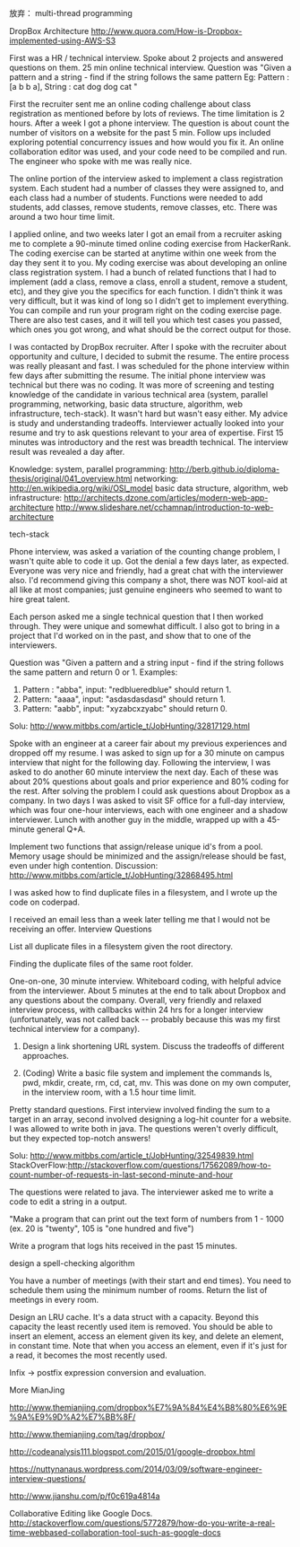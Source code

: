 放弃： multi-thread programming

DropBox Architecture
http://www.quora.com/How-is-Dropbox-implemented-using-AWS-S3


First was a HR / technical interview. Spoke about 2 projects and answered questions on them. 25 min online technical interview. Question was "Given a pattern and a string - find if the string follows the same pattern Eg: Pattern : [a b b a], String : cat dog dog cat "

First the recruiter sent me an online coding challenge about class registration as mentioned before by lots of reviews. The time limitation is 2 hours. After a week I got a phone interview. The question is about count the number of visitors on a website for the past 5 min. Follow ups included exploring potential concurrency issues and how would you fix it. An online collaboration editor was used, and your code need to be compiled and run. The engineer who spoke with me was really nice.

The online portion of the interview asked to implement a class registration system. Each student had a number of classes they were assigned to, and each class had a number of students. Functions were needed to add students, add classes, remove students, remove classes, etc. There was around a two hour time limit.


I applied online, and two weeks later I got an email from a recruiter asking me to complete a 90-minute timed online coding exercise from HackerRank. The coding exercise can be started at anytime within one week from the day they sent it to you. My coding exercise was about developing an online class registration system. I had a bunch of related functions that I had to implement (add a class, remove a class, enroll a student, remove a student, etc), and they give you the specifics for each function. I didn't think it was very difficult, but it was kind of long so I didn't get to implement everything. You can compile and run your program right on the coding exercise page. There are also test cases, and it will tell you which test cases you passed, which ones you got wrong, and what should be the correct output for those.


I was contacted by DropBox recruiter. After I spoke with the recruiter about opportunity and culture, I decided to submit the resume. The entire process was really pleasant and fast. I was scheduled for the phone interview within few days after submitting the resume. The initial phone interview was technical but there was no coding. It was more of screening and testing knowledge of the candidate in various technical area (system, parallel programming, networking, basic data structure, algorithm, web infrastructure, tech-stack). It wasn't hard but wasn't easy either. My advice is study and understanding tradeoffs. Interviewer actually looked into your resume and try to ask questions relevant to your area of expertise. First 15 minutes was introductory and the rest was breadth technical. The interview result was revealed a day after.

Knowledge: 
system,
parallel programming: http://berb.github.io/diploma-thesis/original/041_overview.html
networking: http://en.wikipedia.org/wiki/OSI_model
basic data structure,
algorithm,
web infrastructure: 
http://architects.dzone.com/articles/modern-web-app-architecture
http://www.slideshare.net/cchamnap/introduction-to-web-architecture

tech-stack

Phone interview, was asked a variation of the counting change problem, I wasn't quite able to code it up. Got the denial a few days later, as expected. Everyone was very nice and friendly, had a great chat with the interviewer also. I'd recommend giving this company a shot, there was NOT kool-aid at all like at most companies; just genuine engineers who seemed to want to hire great talent.


Each person asked me a single technical question that I then worked through. They were unique and somewhat difficult. I also got to bring in a project that I'd worked on in the past, and show that to one of the interviewers.


Question was "Given a pattern and a string input - find if the string follows the same pattern and return 0 or 1.
Examples:
1) Pattern : "abba", input: "redblueredblue" should return 1.
2) Pattern: "aaaa", input: "asdasdasdasd" should return 1.
3) Pattern: "aabb", input: "xyzabcxzyabc" should return 0.  

Solu: http://www.mitbbs.com/article_t/JobHunting/32817129.html


Spoke with an engineer at a career fair about my previous experiences and dropped off my resume. I was asked to sign up for a 30 minute on campus interview that night for the following day. Following the interview, I was asked to do another 60 minute interview the next day. Each of these was about 20% questions about goals and prior experience and 80% coding for the rest. After solving the problem I could ask questions about Dropbox as a company. In two days I was asked to visit SF office for a full-day interview, which was four one-hour interviews, each with one engineer and a shadow interviewer. Lunch with another guy in the middle, wrapped up with a 45-minute general Q+A.

Implement two functions that assign/release unique id's from a pool. Memory usage should be minimized and the assign/release should be fast, even under high contention. 
Discussion: http://www.mitbbs.com/article_t/JobHunting/32868495.html


I was asked how to find duplicate files in a filesystem, and I wrote up the code on coderpad.

I received an email less than a week later telling me that I would not be receiving an offer.
Interview Questions

List all duplicate files in a filesystem given the root directory.

Finding the duplicate files of the same root folder.

One-on-one, 30 minute interview. Whiteboard coding, with helpful advice from the interviewer. About 5 minutes at the end to talk about Dropbox and any questions about the company. Overall, very friendly and relaxed interview process, with callbacks within 24 hrs for a longer interview (unfortunately, was not called back -- probably because this was my first technical interview for a company).

1. Design a link shortening URL system. Discuss the tradeoffs of different approaches.

2. (Coding) Write a basic file system and implement the commands ls, pwd, mkdir, create, rm, cd, cat, mv. This was done on my own computer, in the interview room, with a 1.5 hour time limit. 



Pretty standard questions. First interview involved finding the sum to a target in an array, second involved designing a log-hit counter for a website. I was allowed to write both in java. The questions weren't overly difficult, but they expected top-notch answers!  

Solu: http://www.mitbbs.com/article_t/JobHunting/32549839.html
StackOverFlow:http://stackoverflow.com/questions/17562089/how-to-count-number-of-requests-in-last-second-minute-and-hour

The questions were related to java. The interviewer asked me to write a code to edit a string in a output. 

"Make a program that can print out the text form of numbers from 1 - 1000 (ex. 20 is "twenty", 105 is "one hundred and five") 

Write a program that logs hits received in the past 15 minutes. 

design a spell-checking algorithm 

You have a number of meetings (with their start and end times). You need to schedule them using the minimum number of rooms. Return the list of meetings in every room.   

Design an LRU cache. It's a data struct with a capacity. Beyond this capacity the least recently used item is removed. You should be able to insert an element, access an element given its key, and delete an element, in constant time. Note that when you access an element, even if it's just for a read, it becomes the most recently used. 





Infix -> postfix expression conversion and evaluation.  


More MianJing

http://www.themianjing.com/dropbox%E7%9A%84%E4%B8%80%E6%9E%9A%E9%9D%A2%E7%BB%8F/

http://www.themianjing.com/tag/dropbox/

http://codeanalysis111.blogspot.com/2015/01/google-dropbox.html

https://nuttynanaus.wordpress.com/2014/03/09/software-engineer-interview-questions/

http://www.jianshu.com/p/f0c619a4814a




Collaborative Editing like Google Docs. 
http://stackoverflow.com/questions/5772879/how-do-you-write-a-real-time-webbased-collaboration-tool-such-as-google-docs



